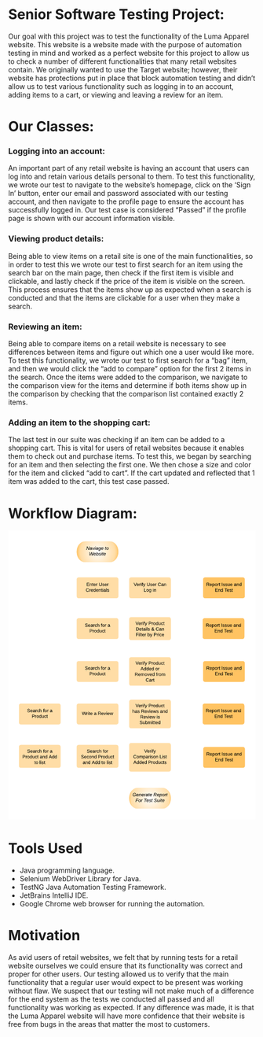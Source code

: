 # Senior Software Testing Project:
Our goal with this project was to test the functionality of the Luma Apparel website. This website is a website made with the purpose of automation testing in mind and worked as a perfect website for this project to allow us to check a number of different functionalities that many retail websites contain.
We originally wanted to use the Target website; however, their website has protections put in place that block automation testing and didn’t allow us to test various functionality such as logging in to an account, adding items to a cart, or viewing and leaving a review for an item.

# Our Classes:
### Logging into an account: ###
An important part of any retail website is having an account that users can log into and retain various details personal to them. To test this functionality, we wrote our test to navigate to the website’s homepage, click on the ‘Sign In’ button, enter our email and password associated with our testing account, and then navigate to the profile page to ensure the account has successfully logged in. Our test case is considered “Passed” if the profile page is shown with our account information visible.
### Viewing product details: ###
Being able to view items on a retail site is one of the main functionalities, so in order to test this we wrote our test to first search for an item using the search bar on the main page, then check if the first item is visible and clickable, and lastly check if the price of the item is visible on the screen. This process ensures that the items show up as expected when a search is conducted and that the items are clickable for a user when they make a search.
### Reviewing an item: ###
Being able to compare items on a retail website is necessary to see differences between items and figure out which one a user would like more. To test this functionality, we wrote our test to first search for a “bag” item, and then we would click the “add to compare” option for the first 2 items in the search. Once the items were added to the comparison, we navigate to the comparison view for the items and determine if both items show up in the comparison by checking that the comparison list contained exactly 2 items.
### Adding an item to the shopping cart: ###
The last test in our suite was checking if an item can be added to a shopping cart. This is vital for users of retail websites because it enables them to check out and purchase items. To test this, we began by searching for an item and then selecting the first one. We then chose a size and color for the item and clicked “add to cart”. If the cart updated and reflected that 1 item was added to the cart, this test case passed.

# Workflow Diagram:
![alt text](https://github.com/patriciaandreica/TestingProject/blob/main/img/user_Diagram_2.png)

# Tools Used
- Java programming language.
- Selenium WebDriver Library for Java.
- TestNG Java Automation Testing Framework.
- JetBrains IntelliJ IDE.
- Google Chrome web browser for running the automation.

# Motivation
As avid users of retail websites, we felt that by running tests for a retail website ourselves we could ensure that its functionality was correct and proper for other users. Our testing allowed us to verify that the main functionality that a regular user would expect to be present was working without flaw. We suspect that our testing will not make much of a difference for the end system as the tests we conducted all passed and all functionality was working as expected. If any difference was made, it is that the Luma Apparel website will have more confidence that their website is free from bugs in the areas that matter the most to customers.
